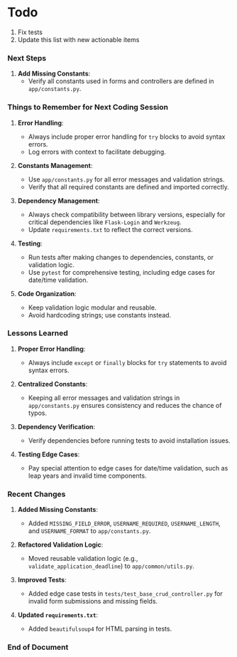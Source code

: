 # Todo
1. Fix tests
2. Update this list with new actionable items

### **Next Steps**
1. **Add Missing Constants**:
   - Verify all constants used in forms and controllers are defined in `app/constants.py`.

### **Things to Remember for Next Coding Session**
1. **Error Handling**:
   - Always include proper error handling for `try` blocks to avoid syntax errors.
   - Log errors with context to facilitate debugging.

2. **Constants Management**:
   - Use `app/constants.py` for all error messages and validation strings.
   - Verify that all required constants are defined and imported correctly.

3. **Dependency Management**:
   - Always check compatibility between library versions, especially for critical dependencies like `Flask-Login` and `Werkzeug`.
   - Update `requirements.txt` to reflect the correct versions.

4. **Testing**:
   - Run tests after making changes to dependencies, constants, or validation logic.
   - Use `pytest` for comprehensive testing, including edge cases for date/time validation.

5. **Code Organization**:
   - Keep validation logic modular and reusable.
   - Avoid hardcoding strings; use constants instead.

### **Lessons Learned**
1. **Proper Error Handling**:
   - Always include `except` or `finally` blocks for `try` statements to avoid syntax errors.

2. **Centralized Constants**:
   - Keeping all error messages and validation strings in `app/constants.py` ensures consistency and reduces the chance of typos.

3. **Dependency Verification**:
   - Verify dependencies before running tests to avoid installation issues.

4. **Testing Edge Cases**:
   - Pay special attention to edge cases for date/time validation, such as leap years and invalid time components.

### **Recent Changes**
1. **Added Missing Constants**:
   - Added `MISSING_FIELD_ERROR`, `USERNAME_REQUIRED`, `USERNAME_LENGTH`, and `USERNAME_FORMAT` to `app/constants.py`.

2. **Refactored Validation Logic**:
   - Moved reusable validation logic (e.g., `validate_application_deadline`) to `app/common/utils.py`.

3. **Improved Tests**:
   - Added edge case tests in `tests/test_base_crud_controller.py` for invalid form submissions and missing fields.

4. **Updated `requirements.txt`**:
   - Added `beautifulsoup4` for HTML parsing in tests.


### **End of Document**

